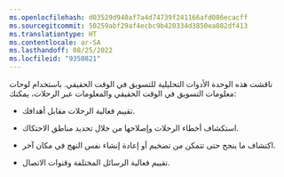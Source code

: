 ```yaml
---
ms.openlocfilehash: d03529d940af7a4d74739f241166afd086ecacff
ms.sourcegitcommit: 50259abf29af4ecbc9b420334d3850ea082df413
ms.translationtype: HT
ms.contentlocale: ar-SA
ms.lasthandoff: 08/25/2022
ms.locfileid: "9350821"
---
```

ناقشت هذه الوحدة الأدوات التحليلية للتسويق في الوقت الحقيقي. باستخدام لوحات معلومات التسويق في الوقت الحقيقي والمعلومات عبر الرحلات، يمكنك:

-   تقييم فعالية الرحلات مقابل أهدافك.

-   استكشاف أخطاء الرحلات وإصلاحها من خلال تحديد مناطق الاحتكاك.

-   اكتشاف ما ينجح حتى تتمكن من تضخيم أو إعادة إنشاء نفس النهج في مكان آخر.

-   تقييم فعالية الرسائل المختلفة وقنوات الاتصال.
